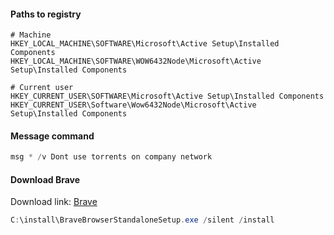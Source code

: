 #### Paths to registry
```
# Machine
HKEY_LOCAL_MACHINE\SOFTWARE\Microsoft\Active Setup\Installed Components
HKEY_LOCAL_MACHINE\SOFTWARE\WOW6432Node\Microsoft\Active Setup\Installed Components

# Current user
HKEY_CURRENT_USER\SOFTWARE\Microsoft\Active Setup\Installed Components
HKEY_CURRENT_USER\Software\Wow6432Node\Microsoft\Active Setup\Installed Components
```

#### Message command
```powershell
msg * /v Dont use torrents on company network
```
#### Download Brave
Download link: [Brave](https://github.com/brave/brave-browser) <br />

```powershell
C:\install\BraveBrowserStandaloneSetup.exe /silent /install
```
